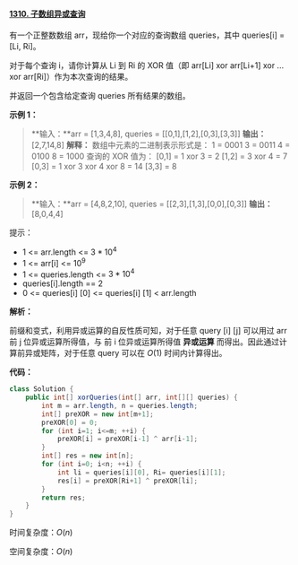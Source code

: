 #### [1310. 子数组异或查询](https://leetcode-cn.com/problems/xor-queries-of-a-subarray/)

有一个正整数数组 arr，现给你一个对应的查询数组 queries，其中 queries[i] = [Li, Ri]。

对于每个查询 i，请你计算从 Li 到 Ri 的 XOR 值（即 arr[Li] xor arr[Li+1] xor ... xor arr[Ri]）作为本次查询的结果。

并返回一个包含给定查询 queries 所有结果的数组。

 

**示例 1：**

> **输入：**arr = [1,3,4,8], queries = [[0,1],[1,2],[0,3],[3,3]]
> **输出：**[2,7,14,8] 
> **解释：**
> 数组中元素的二进制表示形式是：
> 1 = 0001 
> 3 = 0011 
> 4 = 0100 
> 8 = 1000 
> 查询的 XOR 值为：
> [0,1] = 1 xor 3 = 2 
> [1,2] = 3 xor 4 = 7 
> [0,3] = 1 xor 3 xor 4 xor 8 = 14 
> [3,3] = 8



**示例 2：**

> **输入：**arr = [4,8,2,10], queries = [[2,3],[1,3],[0,0],[0,3]]
> **输出：**[8,0,4,4]



提示：

* 1 <= arr.length <= $3 * 10^4$
* 1 <= arr[i] <= $10^9$
* 1 <= queries.length <= $3 * 10^4$
* queries[i].length == 2
* 0 <= queries[i] [0] <= queries[i] [1] < arr.length



**解析：**

前缀和变式，利用异或运算的自反性质可知，对于任意 query [i] [j]  可以用过 arr 前 j 位异或运算所得值，与 前 i 位异或运算所得值 **异或运算** 而得出。因此通过计算前异或矩阵，对于任意 query 可以在 $O(1)$ 时间内计算得出。



**代码：**

```java
class Solution {
    public int[] xorQueries(int[] arr, int[][] queries) {
        int m = arr.length, n = queries.length;
        int[] preXOR = new int[m+1];
        preXOR[0] = 0;
        for (int i=1; i<=m; ++i) {
            preXOR[i] = preXOR[i-1] ^ arr[i-1];
        }
        int[] res = new int[n];
        for (int i=0; i<n; ++i) {
            int li = queries[i][0], Ri= queries[i][1];
            res[i] = preXOR[Ri+1] ^ preXOR[li];
        }
        return res;
    }
}
```

时间复杂度：$O(n)$

空间复杂度：$O(n)$

